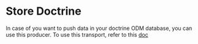 # Store Doctrine

In case of you want to push data in your doctrine  ODM database, you can use this producer. 
To use this transport, refer to this [doc](https://github.com/3slab/VdmLibraryDoctrineOdmTransportBundle/blob/master/Resources/docs/produce/doctrine.md)
